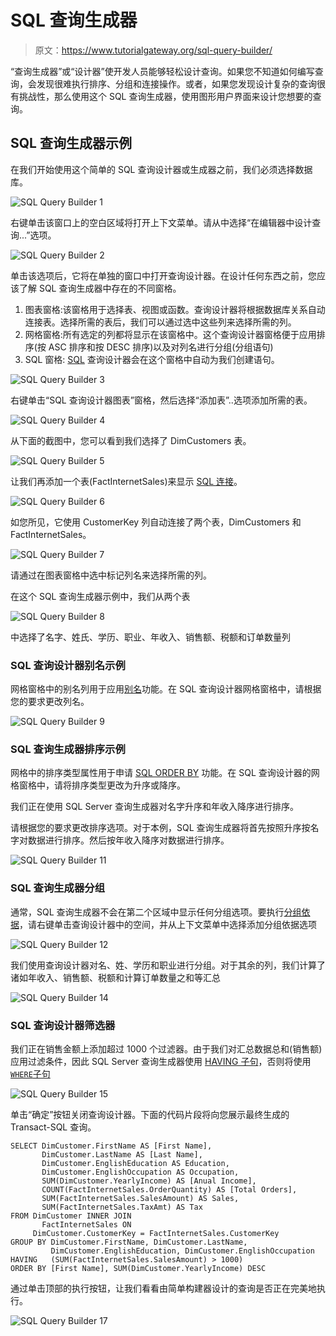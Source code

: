 # SQL 查询生成器

> 原文：<https://www.tutorialgateway.org/sql-query-builder/>

“查询生成器”或“设计器”使开发人员能够轻松设计查询。如果您不知道如何编写查询，会发现很难执行排序、分组和连接操作。或者，如果您发现设计复杂的查询很有挑战性，那么使用这个 SQL 查询生成器，使用图形用户界面来设计您想要的查询。

## SQL 查询生成器示例

在我们开始使用这个简单的 SQL 查询设计器或生成器之前，我们必须选择数据库。

![SQL Query Builder 1](img/69370d4e478d9b9151acf6cc2e6eb6a0.png)

右键单击该窗口上的空白区域将打开上下文菜单。请从中选择“在编辑器中设计查询...”选项。

![SQL Query Builder 2](img/6c1f867e13786d435aa22e8fea410d97.png)

单击该选项后，它将在单独的窗口中打开查询设计器。在设计任何东西之前，您应该了解 SQL 查询生成器中存在的不同窗格。

1.  图表窗格:该窗格用于选择表、视图或函数。查询设计器将根据数据库关系自动连接表。选择所需的表后，我们可以通过选中这些列来选择所需的列。
2.  网格窗格:所有选定的列都将显示在该窗格中。这个查询设计器窗格便于应用排序(按 ASC 排序和按 DESC 排序)以及对列名进行分组(分组语句)
3.  SQL 窗格: [SQL](https://www.tutorialgateway.org/sql/) 查询设计器会在这个窗格中自动为我们创建语句。

![SQL Query Builder 3](img/fb98dd5444566b3adaf543bd0f51c12f.png)

右键单击“SQL 查询设计器图表”窗格，然后选择“添加表”..选项添加所需的表。

![SQL Query Builder 4](img/f0ae1f5b7514c46cb8aeea58c0c72e7d.png)

从下面的截图中，您可以看到我们选择了 DimCustomers 表。

![SQL Query Builder 5](img/7fb22ed745ad1b1e83eef32b3fd2d435.png)

让我们再添加一个表(FactInternetSales)来显示 [SQL 连接](https://www.tutorialgateway.org/sql-inner-join/)。

![SQL Query Builder 6](img/bb7178520ef80cdea0195517cf34086c.png)

如您所见，它使用 CustomerKey 列自动连接了两个表，DimCustomers 和 FactInternetSales。

![SQL Query Builder 7](img/79ab5f797b7c655f0c69d041fd21ea6a.png)

请通过在图表窗格中选中标记列名来选择所需的列。

在这个 SQL 查询生成器示例中，我们从两个表

![SQL Query Builder 8](img/37865f0c5e2007d2babb86c232461418.png)

中选择了名字、姓氏、学历、职业、年收入、销售额、税额和订单数量列

### SQL 查询设计器别名示例

网格窗格中的别名列用于应用[别名](https://www.tutorialgateway.org/sql-alias/)功能。在 SQL 查询设计器网格窗格中，请根据您的要求更改列名。

![SQL Query Builder 9](img/3f7b144d9a32681303d82d7ced2103e4.png)

### SQL 查询生成器排序示例

网格中的排序类型属性用于申请 [SQL ORDER BY](https://www.tutorialgateway.org/sql-order-by-clause/) 功能。在 SQL 查询设计器的网格窗格中，请将排序类型更改为升序或降序。

我们正在使用 SQL Server 查询生成器对名字升序和年收入降序进行排序。

请根据您的要求更改排序选项。对于本例，SQL 查询生成器将首先按照升序按名字对数据进行排序。然后按年收入降序对数据进行排序。

![SQL Query Builder 11](img/add1a2b71b5fbdf60aa5dcb7c013feda.png)

### SQL 查询生成器分组

通常，SQL 查询生成器不会在第二个区域中显示任何分组选项。要执行[分组依据](https://www.tutorialgateway.org/sql-group-by-clause/)，请右键单击查询设计器中的空间，并从上下文菜单中选择添加分组依据选项

![SQL Query Builder 12](img/b13663fa6cea71222186ad01e2da7e6f.png)

我们使用查询设计器对名、姓、学历和职业进行分组。对于其余的列，我们计算了诸如年收入、销售额、税额和计算订单数量之和等汇总

![SQL Query Builder 14](img/8502b0441c8d57155503e511ea1d4bb1.png)

### SQL 查询设计器筛选器

我们正在销售金额上添加超过 1000 个过滤器。由于我们对汇总数据总和(销售额)应用过滤条件，因此 SQL Server 查询生成器使用 [HAVING 子句](https://www.tutorialgateway.org/sql-having-clause/)，否则将使用 [`WHERE`子句](https://www.tutorialgateway.org/sql-where-clause/)

![SQL Query Builder 15](img/78cf7f6648733858d9537bb2b79b6572.png)

单击“确定”按钮关闭查询设计器。下面的代码片段将向您展示最终生成的 Transact-SQL 查询。

```
SELECT DimCustomer.FirstName AS [First Name], 
       DimCustomer.LastName AS [Last Name], 
       DimCustomer.EnglishEducation AS Education, 
       DimCustomer.EnglishOccupation AS Occupation, 
       SUM(DimCustomer.YearlyIncome) AS [Anual Income], 
       COUNT(FactInternetSales.OrderQuantity) AS [Total Orders], 
       SUM(FactInternetSales.SalesAmount) AS Sales, 
       SUM(FactInternetSales.TaxAmt) AS Tax
FROM DimCustomer INNER JOIN
       FactInternetSales ON 
     DimCustomer.CustomerKey = FactInternetSales.CustomerKey
GROUP BY DimCustomer.FirstName, DimCustomer.LastName, 
         DimCustomer.EnglishEducation, DimCustomer.EnglishOccupation
HAVING   (SUM(FactInternetSales.SalesAmount) > 1000)
ORDER BY [First Name], SUM(DimCustomer.YearlyIncome) DESC 
```

通过单击顶部的执行按钮，让我们看看由简单构建器设计的查询是否正在完美地执行。

![SQL Query Builder 17](img/2e4df8a7576c6a032bbf564c634db769.png)